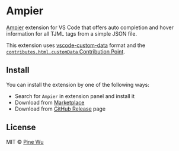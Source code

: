 # Ampier

[Ampier](https://ampier.io/) extension for VS Code that offers auto completion and hover information for all TJML tags from a simple JSON file.

This extension uses [vscode-custom-data](https://github.com/microsoft/vscode-custom-data) format and the [`contributes.html.customData` Contribution Point](https://code.visualstudio.com/api/extension-guides/custom-data-extension).

## Install

You can install the extension by one of the following ways:

- Search for `Ampier` in extension panel and install it
- Download from [Marketplace](https://marketplace.visualstudio.com)
- Download from [GitHub Release](https://github.com/ampier-io/vscode-ampier) page

## License

MIT © [Pine Wu](https://github.com/octref) 
